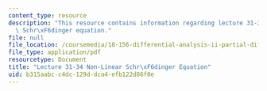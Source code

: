 ```yaml
---
content_type: resource
description: "This resource contains information regarding lecture 31-34, non-linear\
  \ Schr\xF6dinger equation."
file: null
file_location: /coursemedia/18-156-differential-analysis-ii-partial-differential-equations-and-fourier-analysis-spring-2016/b315aabcc4dc129ddca4efb122d86f0e_MIT18_156S16_lec31-34.pdf
file_type: application/pdf
resourcetype: Document
title: "Lecture 31-34 Non-Linear Schr\xF6dinger Equation"
uid: b315aabc-c4dc-129d-dca4-efb122d86f0e
---
```

